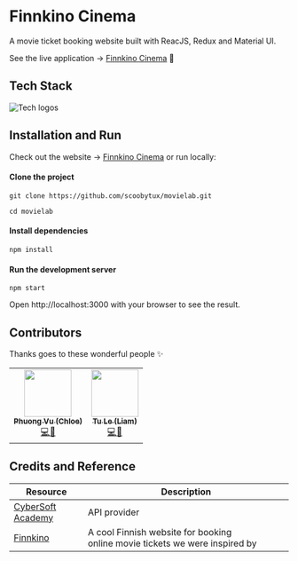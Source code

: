 # Finnkino Cinema

A movie ticket booking website built with ReacJS, Redux and Material UI.

See the live application -> [Finnkino Cinema](finnkinocinema.vercel.app "Finnkino Cinema") 🎫

## Tech Stack

![Tech logos][stack]

<!-- ## Tasks

> 19 Jun - 13 Aug, 2022

Our main tasks in the project are to implement:

- [x] Homepage layout
- [x] Responsive design
- [x] Full effects
- [x] Themes: light and dark

Task assignments: check out checklist.xlsx for more details. -->

<!-- ## Project Structure

```
$PROJECT_ROOT
│   # Resource files
├── assets
│   │   # Image file
│   ├── images
│   │   # Javascript file
│   ├── scripts
│   │   # CSS file
│   ├── styles
│   │   # Third party plugins
│   └── vendors
│   # Screenshots of the project
├── screenshots
│   # Roadmap of the project
├── checklist.xlsx
│   # Page content
└── index.html
``` -->

## Installation and Run

Check out the website -> [Finnkino Cinema](finnkinocinema.vercel.app "Finnkino Cinema") or run locally:

#### Clone the project

`git clone https://github.com/scoobytux/movielab.git`

`cd movielab`

#### Install dependencies

`npm install`

#### Run the development server

`npm start`

Open http://localhost:3000 with your browser to see the result.

<!-- ## Some Project's Views on Devices

- On MacBook/ Laptop (in Light Theme)

  ![MacBook/ Laptop view 1](screenshots/laptop-views-1.png)

  ![MacBook/ Laptop view 2](screenshots/laptop-views-2.png)

  ![MacBook/ Laptop view 3](screenshots/laptop-views-3.png)

  ![MacBook/ Laptop view 4](screenshots/laptop-views-4.png)

- On Mobile (in Dark Theme)

![Mobile view](screenshots/mobile-views.png) -->

## Contributors

Thanks goes to these wonderful people ✨

<!-- ALL-CONTRIBUTORS-LIST:START -->
<!-- prettier-ignore-start -->
<!-- markdownlint-disable -->
<table>
  <tr>
    <!-- Phuong Vu -->
    <td align="center"><a href="https://github.com/phuongvu0804"><img src="https://avatars.githubusercontent.com/u/99994868?v=4" width="85px;" alt=""/><br /><sub><b>Phuong Vu (Chloe)</b></sub></a><br /><a href="https://github.com/scoobytux/movielab/commits?author=phuongvu0804" title="Code">💻</a><a href="https://github.com/scoobytux/movielab/commits?author=phuongvu0804" title="Documentation">📖</a></td>
    <!-- Tu Le -->
    <td align="center"><a href="https://github.com/scoobytux"><img src="https://avatars.githubusercontent.com/u/72339711?v=4" width="85px;" alt=""/><br /><sub><b>Tu Le (Liam)</b></sub></a><br /><a href="https://github.com/scoobytux/movielab/commits?author=scoobytux" title="Code">💻</a><a href="https://github.com/scoobytux/movielab/commits?author=scoobytux" title="Documentation">📖</a></td>
  </tr>
</table>
<!-- markdownlint-restore -->
<!-- prettier-ignore-end -->

<!-- ALL-CONTRIBUTORS-LIST:END -->

## Credits and Reference

| Resource                       | Description                                                                 |
| ------------------------------ | --------------------------------------------------------------------------- |
| [CyberSoft Academy][cybersoft] | API provider                                                                |
| [Finnkino][finnkino]           | A cool Finnish website for booking online movie tickets we were inspired by |

[cybersoft]: https://cybersoft.edu.vn/
[finnkino]: https://www.finnkino.fi/en/
[stack]: finnkino-tech-stack.png
